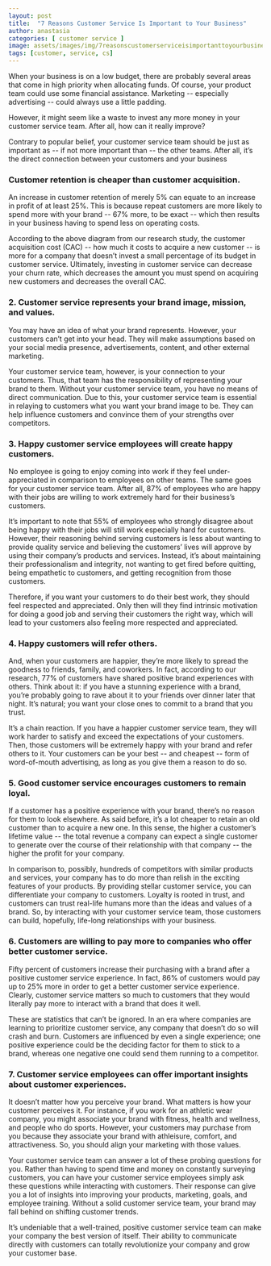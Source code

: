 ```yaml
---
layout: post
title:  "7 Reasons Customer Service Is Important to Your Business"
author: anastasia
categories: [ customer service ]
image: assets/images/img/7reasonscustomerserviceisimportanttoyourbusiness.jpg
tags: [customer, service, cs]
---
```

When your business is on a low budget, there are probably several areas that come in high priority when allocating funds. Of course, your product team could use some financial assistance. Marketing -- especially advertising -- could always use a little padding.

However, it might seem like a waste to invest any more money in your customer service team. After all, how can it really improve?

Contrary to popular belief, your customer service team should be just as important as -- if not more important than -- the other teams. After all, it’s the direct connection between your customers and your business

<h3>Customer retention is cheaper than customer acquisition.</h3>

An increase in customer retention of merely 5% can equate to an increase in profit of at least 25%. This is because repeat customers are more likely to spend more with your brand -- 67% more, to be exact -- which then results in your business having to spend less on operating costs.

According to the above diagram from our research study, the customer acquisition cost (CAC) -- how much it costs to acquire a new customer -- is more for a company that doesn’t invest a small percentage of its budget in customer service. Ultimately, investing in customer service can decrease your churn rate, which decreases the amount you must spend on acquiring new customers and decreases the overall CAC.

<h3>2. Customer service represents your brand image, mission, and values.</h3>
You may have an idea of what your brand represents. However, your customers can’t get into your head. They will make assumptions based on your social media presence, advertisements, content, and other external marketing.

Your customer service team, however, is your connection to your customers. Thus, that team has the responsibility of representing your brand to them. Without your customer service team, you have no means of direct communication. Due to this, your customer service team is essential in relaying to customers what you want your brand image to be. They can help influence customers and convince them of your strengths over competitors.

<h3>3. Happy customer service employees will create happy customers.</h3>
No employee is going to enjoy coming into work if they feel under-appreciated in comparison to employees on other teams. The same goes for your customer service team. After all, 87% of employees who are happy with their jobs are willing to work extremely hard for their business’s customers.

It’s important to note that 55% of employees who strongly disagree about being happy with their jobs will still work especially hard for customers. However, their reasoning behind serving customers is less about wanting to provide quality service and believing the customers’ lives will approve by using their company’s products and services. Instead, it’s about maintaining their professionalism and integrity, not wanting to get fired before quitting, being empathetic to customers, and getting recognition from those customers.

Therefore, if you want your customers to do their best work, they should feel respected and appreciated. Only then will they find intrinsic motivation for doing a good job and serving their customers the right way, which will lead to your customers also feeling more respected and appreciated.

<h3>4. Happy customers will refer others.</h3>

And, when your customers are happier, they’re more likely to spread the goodness to friends, family, and coworkers. In fact, according to our research, 77% of customers have shared positive brand experiences with others. Think about it: if you have a stunning experience with a brand, you’re probably going to rave about it to your friends over dinner later that night. It’s natural; you want your close ones to commit to a brand that you trust.

It’s a chain reaction. If you have a happier customer service team, they will work harder to satisfy and exceed the expectations of your customers. Then, those customers will be extremely happy with your brand and refer others to it. Your customers can be your best -- and cheapest -- form of word-of-mouth advertising, as long as you give them a reason to do so.

<h3>5. Good customer service encourages customers to remain loyal.</h3>

If a customer has a positive experience with your brand, there’s no reason for them to look elsewhere. As said before, it’s a lot cheaper to retain an old customer than to acquire a new one. In this sense, the higher a customer’s lifetime value -- the total revenue a company can expect a single customer to generate over the course of their relationship with that company -- the higher the profit for your company.

In comparison to, possibly, hundreds of competitors with similar products and services, your company has to do more than relish in the exciting features of your products. By providing stellar customer service, you can differentiate your company to customers. Loyalty is rooted in trust, and customers can trust real-life humans more than the ideas and values of a brand. So, by interacting with your customer service team, those customers can build, hopefully, life-long relationships with your business.

<h3>6. Customers are willing to pay more to companies who offer better customer service.</h3>

Fifty percent of customers increase their purchasing with a brand after a positive customer service experience. In fact, 86% of customers would pay up to 25% more in order to get a better customer service experience. Clearly, customer service matters so much to customers that they would literally pay more to interact with a brand that does it well.

These are statistics that can’t be ignored. In an era where companies are learning to prioritize customer service, any company that doesn’t do so will crash and burn. Customers are influenced by even a single experience; one positive experience could be the deciding factor for them to stick to a brand, whereas one negative one could send them running to a competitor.

<h3>7. Customer service employees can offer important insights about customer experiences.</h3>

It doesn’t matter how you perceive your brand. What matters is how your customer perceives it. For instance, if you work for an athletic wear company, you might associate your brand with fitness, health and wellness, and people who do sports. However, your customers may purchase from you because they associate your brand with athleisure, comfort, and attractiveness. So, you should align your marketing with those values.

Your customer service team can answer a lot of these probing questions for you. Rather than having to spend time and money on constantly surveying customers, you can have your customer service employees simply ask these questions while interacting with customers. Their response can give you a lot of insights into improving your products, marketing, goals, and employee training. Without a solid customer service team, your brand may fall behind on shifting customer trends.

It’s undeniable that a well-trained, positive customer service team can make your company the best version of itself. Their ability to communicate directly with customers can totally revolutionize your company and grow your customer base.
